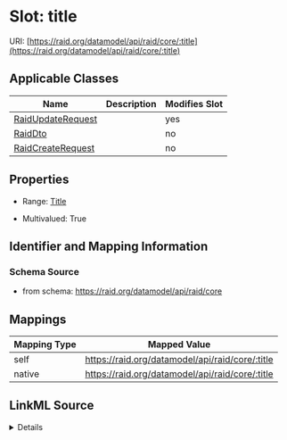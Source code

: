 

# Slot: title



URI: [https://raid.org/datamodel/api/raid/core/:title](https://raid.org/datamodel/api/raid/core/:title)



<!-- no inheritance hierarchy -->





## Applicable Classes

| Name | Description | Modifies Slot |
| --- | --- | --- |
| [RaidUpdateRequest](../classes/RaidUpdateRequest.md) |  |  yes  |
| [RaidDto](../classes/RaidDto.md) |  |  no  |
| [RaidCreateRequest](../classes/RaidCreateRequest.md) |  |  no  |







## Properties

* Range: [Title](../classes/Title.md)

* Multivalued: True





## Identifier and Mapping Information







### Schema Source


* from schema: https://raid.org/datamodel/api/raid/core




## Mappings

| Mapping Type | Mapped Value |
| ---  | ---  |
| self | https://raid.org/datamodel/api/raid/core/:title |
| native | https://raid.org/datamodel/api/raid/core/:title |




## LinkML Source

<details>
```yaml
name: title
from_schema: https://raid.org/datamodel/api/raid/core
rank: 1000
alias: title
domain_of:
- RaidDto
range: Title
multivalued: true
inlined: true
inlined_as_list: true

```
</details>
